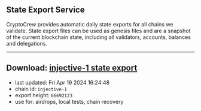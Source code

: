 ## State Export Service
CryptoCrew provides automatic daily state exports for all chains we validate. State export files can be used as genesis files and are a snapshot of the current blockchain state, including all validators, accounts, balances and delegations.

---
**Download: [injective-1 state export](https://dl-eu2.ccvalidators.com/SERVICE/injective/injective-1_export_66692123.json)**
---

- last updated: Fri Apr 19 2024 16:24:48
- chain id: `injective-1`
- export height: `66692123`
- use for: airdrops, local tests, chain recovery
